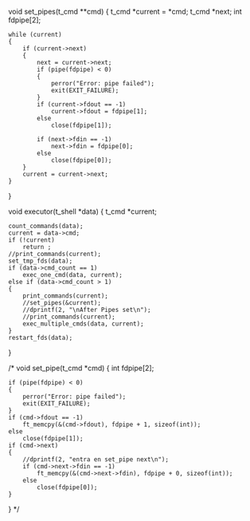 void set_pipes(t_cmd **cmd)
{
    t_cmd *current = *cmd;
    t_cmd *next;
    int fdpipe[2];

    while (current)
    {
        if (current->next)
        {
            next = current->next;
            if (pipe(fdpipe) < 0)
            {
                perror("Error: pipe failed");
                exit(EXIT_FAILURE);
            }
            if (current->fdout == -1)
                current->fdout = fdpipe[1];
            else
                close(fdpipe[1]);

            if (next->fdin == -1)
                next->fdin = fdpipe[0];
            else
                close(fdpipe[0]);
        }
        current = current->next;
    }
}

void	executor(t_shell *data)
{
	t_cmd	*current;

	count_commands(data);
	current = data->cmd;
	if (!current)
		return ;
	//print_commands(current);
	set_tmp_fds(data);
	if (data->cmd_count == 1)
		exec_one_cmd(data, current);
	else if (data->cmd_count > 1)
	{
		print_commands(current);
		//set_pipes(&current);
		//dprintf(2, "\nAfter Pipes set\n");
		//print_commands(current);
		exec_multiple_cmds(data, current);
	}
	restart_fds(data);
}

/* void	set_pipe(t_cmd *cmd)
{
	int fdpipe[2];

	if (pipe(fdpipe) < 0)
	{
		perror("Error: pipe failed");
		exit(EXIT_FAILURE);
	}
	if (cmd->fdout == -1)
		ft_memcpy(&(cmd->fdout), fdpipe + 1, sizeof(int));
	else
		close(fdpipe[1]);
	if (cmd->next)
	{
		//dprintf(2, "entra en set_pipe next\n");
		if (cmd->next->fdin == -1)
			ft_memcpy(&(cmd->next->fdin), fdpipe + 0, sizeof(int));
		else
			close(fdpipe[0]);
	}
} */